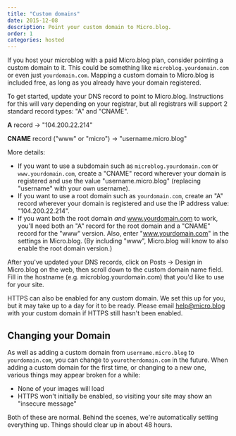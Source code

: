 ```yaml
---
title: "Custom domains"
date: 2015-12-08
description: Point your custom domain to Micro.blog.
order: 1
categories: hosted
---
```

If you host your microblog with a paid Micro.blog plan, consider pointing a custom domain to it. This could be something like `microblog.yourdomain.com` or even just `yourdomain.com`. Mapping a custom domain to Micro.blog is included free, as long as you already have your domain registered.

To get started, update your DNS record to point to Micro.blog. Instructions for this will vary depending on your registrar, but all registrars will support 2 standard record types: "A" and "CNAME".

**A** record → "104.200.22.214"

**CNAME** record ("www" or "micro") → "username.micro.blog"

More details:

* If you want to use a subdomain such as `microblog.yourdomain.com` or `www.yourdomain.com`, create a "CNAME" record wherever your domain is registered and use the value "username.micro.blog" (replacing "username" with your own username).
* If you want to use a root domain such as `yourdomain.com`, create an "A" record wherever your domain is registered and use the IP address value: "104.200.22.214".
* If you want both the root domain _and_ www.yourdomain.com to work, you'll need both an "A" record for the root domain and a "CNAME" record for the "www" version. Also, enter "www.yourdomain.com" in the settings in Micro.blog. (By including "www", Micro.blog will know to also enable the root domain version.)

After you've updated your DNS records, click on Posts → Design in Micro.blog on the web, then scroll down to the custom domain name field. Fill in the hostname (e.g. microblog.yourdomain.com) that you'd like to use for your site.

HTTPS can also be enabled for any custom domain. We set this up for you, but it may take up to a day for it to be ready. Please email <help@micro.blog> with your custom domain if HTTPS still hasn't been enabled.

## Changing your Domain

As well as adding a custom domain from `username.micro.blog` to `yourdomain.com`, you can change to `yourotherdomain.com` in the future. When adding a custom domain for the first time, or changing to a new one, various things may appear broken for a while:

- None of your images will load
- HTTPS won't initially be enabled, so visiting your site may show an "insecure message"

Both of these are normal. Behind the scenes, we're automatically setting everything up. Things should clear up in about 48 hours.
